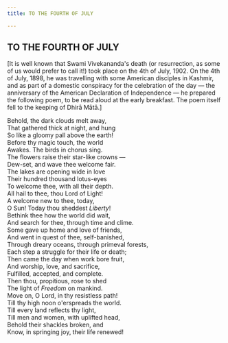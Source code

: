 ```yaml
---
title: TO THE FOURTH OF JULY

---
```





  

## TO THE FOURTH OF JULY

\[It is well known that Swami Vivekananda's death (or resurrection, as
some of us would prefer to call it!) took place on the 4th of July,
1902. On the 4th of July, 1898, he was travelling with some American
disciples in Kashmir, and as part of a domestic conspiracy for the
celebration of the day — the anniversary of the American Declaration of
Independence — he prepared the following poem, to be read aloud at the
early breakfast. The poem itself fell to the keeping of Dhirā Mātā.\]

Behold, the dark clouds melt away,  
That gathered thick at night, and hung  
So like a gloomy pall above the earth!  
Before thy magic touch, the world  
Awakes. The birds in chorus sing.  
The flowers raise their star-like crowns —  
Dew-set, and wave thee welcome fair.  
The lakes are opening wide in love  
Their hundred thousand lotus-eyes  
To welcome thee, with all their depth.  
All hail to thee, thou Lord of Light!  
A welcome new to thee, today,  
O Sun! Today thou sheddest *Liberty*!  
Bethink thee how the world did wait,  
And search for thee, through time and clime.  
Some gave up home and love of friends,  
And went in quest of thee, self-banished,  
Through dreary oceans, through primeval forests,  
Each step a struggle for their life or death;  
Then came the day when work bore fruit,  
And worship, love, and sacrifice,  
Fulfilled, accepted, and complete.  
Then thou, propitious, rose to shed  
The light of *Freedom* on mankind.  
Move on, O Lord, in thy resistless path!  
Till thy high noon o'erspreads the world.  
Till every land reflects thy light,  
Till men and women, with uplifted head,  
Behold their shackles broken, and  
Know, in springing joy, their life renewed!


